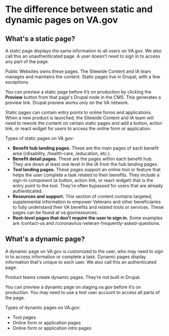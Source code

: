 # The difference between static and dynamic pages on VA.gov

## What's a static page?

A static page displays the same information to all users on VA.gov. We also call this an unauthenticated page. A user doesn’t need to sign in to access any part of the page.

Public Websites owns these pages. The Sitewide Content and IA team manages and maintains the content. Static pages live in Drupal, with a few exceptions. 

You can preview a static page before it’s on production by clicking the **Preview** button from that page's Drupal node in the CMS. This generates a preview link. Drupal preview works only on the VA network. 

Static pages can contain entry points to online forms and applications. When a new product is launched, the Sitewide Content and IA team will need to rework the content on certain static pages and add a button, action link, or react widget for users to access the online form or application.

Types of static pages on VA.gov:
- **Benefit hub landing pages.** These are the main pages of each benefit area (/disability, /health-care, /education, etc.).
- **Benefit detail pages.** These are the pages within each benefit hub. They are down at least one level in the IA from the hub landing pages. 
- **Tool landing pages.** These pages support an online tool or feature that helps the user complete a task related to their benefits. They include a sign-in component (a button, action link, or react widget) that is the entry point to the tool. They're often bypassed for users that are already authenticated.
- **Resources and support.** This section of content contains targeted, supplemental information to empower Veterans and other beneficiaries to fully understand their VA benefits and related tools or services. These pages can be found at va.gov/resources.
- **Root-level pages that don’t require the user to sign in.** Some examples are /contact-us and /coronavirus-veteran-frequently-asked-questions.

## What's a dynamic page?

A dynamic page on VA.gov is customized to the user, who may need to sign in to access information or complete a task. Dynamic pages display information that's unique to each user. We also call this an authenticated page. 

Product teams create dynamic pages. They’re not built in Drupal.  

You can preview a dynamic page on staging.va.gov before it’s on production. You may need to use a test user account to access all parts of the page. 

Types of dynamic pages on VA.gov:
- Tool pages
- Online form or application pages
- Online form or application intro pages
